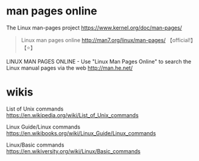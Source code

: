 
# man pages online

The Linux man-pages project https://www.kernel.org/doc/man-pages/
> Linux man pages online http://man7.org/linux/man-pages/   【official!】【:star:】

LINUX MAN PAGES ONLINE - Use "Linux Man Pages Online" to search the Linux manual pages via the web http://man.he.net/

# wikis

List of Unix commands https://en.wikipedia.org/wiki/List_of_Unix_commands

Linux Guide/Linux commands https://en.wikibooks.org/wiki/Linux_Guide/Linux_commands

Linux/Basic commands https://en.wikiversity.org/wiki/Linux/Basic_commands
